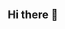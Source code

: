 ## Hi there 👋

<!--# 💫 About Me:
🔭 I’m currently working on<br>Enhancing my expertise in Java development, mastering Spring Boot, and developing skills in AI tools to build intelligent and efficient applications.<br><br>👯 I’m looking to collaborate on<br>Innovative software development and AI-driven projects, especially those involving Java, Spring Boot, and backend technologies.<br><br>🤝 I’m looking for help with<br>Expanding my knowledge in system design, microservices architecture, AI integration, and industry best practices.<br><br>🌱 I’m currently learning<br>Java, Spring Boot, AI tools, and modern backend development methodologies to prepare for a career in a multinational company.<br><br>💬 Ask me about<br>Java programming, backend development, AI tools, and software engineering fundamentals.<br><br>⚡ Fun fact<br>I enjoy solving coding challenges, exploring AI innovations, and staying updated with the latest technology trends.<br><br>Let me know if you’d like any further refinements! 🚀


## 🌐 Socials:
[![Instagram](https://img.shields.io/badge/Instagram-%23E4405F.svg?logo=Instagram&logoColor=white)](https://instagram.com/afzxx__) [![LinkedIn](https://img.shields.io/badge/LinkedIn-%230077B5.svg?logo=linkedin&logoColor=white)](https://linkedin.com/in/www.linkedin.com/in/afzal-mohd-khan-aa786a352) [![email](https://img.shields.io/badge/Email-D14836?logo=gmail&logoColor=white)](mailto:afzalmohdkhan77710@gmail.com) 

# 💻 Tech Stack:
![Java](https://img.shields.io/badge/java-%23ED8B00.svg?style=for-the-badge&logo=openjdk&logoColor=white) ![Spring](https://img.shields.io/badge/spring-%236DB33F.svg?style=for-the-badge&logo=spring&logoColor=white) ![Apache](https://img.shields.io/badge/apache-%23D42029.svg?style=for-the-badge&logo=apache&logoColor=white) ![MySQL](https://img.shields.io/badge/mysql-4479A1.svg?style=for-the-badge&logo=mysql&logoColor=white) ![Git](https://img.shields.io/badge/git-%23F05033.svg?style=for-the-badge&logo=git&logoColor=white) ![GitHub](https://img.shields.io/badge/github-%23121011.svg?style=for-the-badge&logo=github&logoColor=white)
# 📊 GitHub Stats:
![](https://github-readme-stats.vercel.app/api?username=afzalkhan112&theme=dark&hide_border=false&include_all_commits=false&count_private=false)<br/>
![](https://github-readme-streak-stats.herokuapp.com/?user=afzalkhan112&theme=dark&hide_border=false)<br/>
![](https://github-readme-stats.vercel.app/api/top-langs/?username=afzalkhan112&theme=dark&hide_border=false&include_all_commits=false&count_private=false&layout=compact)

---
[![](https://visitcount.itsvg.in/api?id=afzalkhan112&icon=0&color=0)](https://visitcount.itsvg.in)

<!-- Proudly created with GPRM ( https://gprm.itsvg.in ) -->

